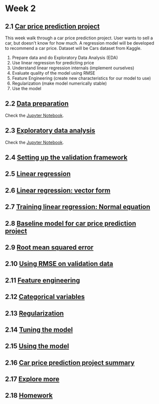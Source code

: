 # Week 2

## 2.1 [Car price prediction project](https://github.com/DataTalksClub/machine-learning-zoomcamp/blob/master/02-regression/01-car-price-intro.md)

This week walk through a car price prediction project. User wants to sell a car, but doesn't know for how much. A regression model will be developed to recommend a car price. Dataset will be Cars dataset from Kaggle.

1. Prepare data and do Exploratory Data Analysis (EDA)
1. Use linear regression for predicting price
1. Understand linear regression internals (implement ourselves)
1. Evaluate quality of the model using RMSE
1. Feature Engineering (create new characteristics for our model to use)
1. Regularization (make model numerically stable)
1. Use the model


## 2.2 [Data preparation](https://github.com/DataTalksClub/machine-learning-zoomcamp/blob/master/02-regression/02-data-preparation.md)

Check the [Jupyter Notebook](2_2_data_preparation.ipynb).


## 2.3 [Exploratory data analysis](https://github.com/DataTalksClub/machine-learning-zoomcamp/blob/master/02-regression/03-eda.md)

Check the [Jupyter Notebook](2_3_data_cleaning.ipynb).


## 2.4 [Setting up the validation framework](https://github.com/DataTalksClub/machine-learning-zoomcamp/blob/master/02-regression/04-validation-framework.md)



## 2.5 [Linear regression](https://github.com/DataTalksClub/machine-learning-zoomcamp/blob/master/02-regression/05-linear-regression-simple.md)



## 2.6 [Linear regression: vector form](https://github.com/DataTalksClub/machine-learning-zoomcamp/blob/master/02-regression/06-linear-regression-vector.md)



## 2.7 [Training linear regression: Normal equation](https://github.com/DataTalksClub/machine-learning-zoomcamp/blob/master/02-regression/07-linear-regression-training.md)



## 2.8 [Baseline model for car price prediction project](https://github.com/DataTalksClub/machine-learning-zoomcamp/blob/master/02-regression/08-baseline-model.md)



## 2.9 [Root mean squared error](https://github.com/DataTalksClub/machine-learning-zoomcamp/blob/master/02-regression/09-rmse.md)



## 2.10 [Using RMSE on validation data](https://github.com/DataTalksClub/machine-learning-zoomcamp/blob/master/02-regression/10-car-price-validation.md)



## 2.11 [Feature engineering](https://github.com/DataTalksClub/machine-learning-zoomcamp/blob/master/02-regression/11-feature-engineering.md)



## 2.12 [Categorical variables](https://github.com/DataTalksClub/machine-learning-zoomcamp/blob/master/02-regression/12-categorical-variables.md)



## 2.13 [Regularization](https://github.com/DataTalksClub/machine-learning-zoomcamp/blob/master/02-regression/13-regularization.md)



## 2.14 [Tuning the model](https://github.com/DataTalksClub/machine-learning-zoomcamp/blob/master/02-regression/14-tuning-model.md)



## 2.15 [Using the model](https://github.com/DataTalksClub/machine-learning-zoomcamp/blob/master/02-regression/15-using-model.md)



## 2.16 [Car price prediction project summary](https://github.com/DataTalksClub/machine-learning-zoomcamp/blob/master/02-regression/16-summary.md)



## 2.17 [Explore more](https://github.com/DataTalksClub/machine-learning-zoomcamp/blob/master/02-regression/17-explore-more.md)



## 2.18 [Homework](https://github.com/DataTalksClub/machine-learning-zoomcamp/blob/master/02-regression/homework.md)


